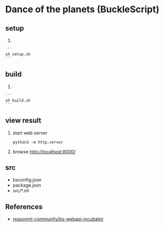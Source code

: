 # Dance of the planets (BuckleScript)

## setup

1. 

    ```
    sh setup.sh
    ```
    
## build
1.

    ```
    sh build.sh
    ```

## view result
1. start web server

    ```
    python3 -m http.server
    ```

2. browse <http://localhost:8000/>

## src
* bsconfig.json
* package.json
* src/*.ml

## References
* [reasonml-community/bs-webapi-incubator](https://github.com/reasonml-community/bs-webapi-incubator)
